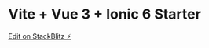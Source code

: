 # Vite + Vue 3  + Ionic 6 Starter

[Edit on StackBlitz ⚡️](https://stackblitz.com/edit/vitejs-vite-pnzang)
